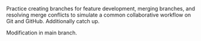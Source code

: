 
Practice creating branches for feature development, merging branches, and resolving merge conflicts to simulate a common collaborative workflow on Git and GitHub. Additionally catch up.

Modification in main branch.

